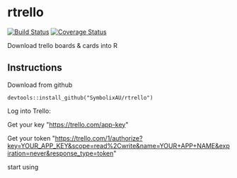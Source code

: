 # rtrello

[![Build Status](https://travis-ci.org/SymbolixAU/rtrello.svg?branch=master)](https://travis-ci.org/SymbolixAU/rtrello)
[![Coverage Status](https://codecov.io/github/SymbolixAU/rtrello/coverage.svg?branch=master)](https://codecov.io/github/SymbolixAU/rtrello?branch=master)


Download trello boards & cards into R


## Instructions

Download from github

```
devtools::install_github("SymbolixAU/rtrello")
```


Log into Trello:
	
Get your key
"https://trello.com/app-key"

Get your token
"https://trello.com/1/authorize?key=YOUR_APP_KEY&scope=read%2Cwrite&name=YOUR+APP+NAME&expiration=never&response_type=token"

start using


